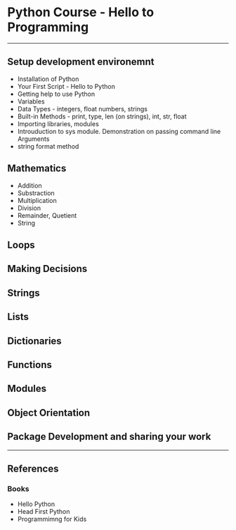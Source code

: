 # Python Course - Hello to Programming
---
## Setup development environemnt 
* Installation of Python
* Your First Script - Hello to Python
* Getting help to use Python
* Variables
* Data Types - integers, float numbers, strings
* Built-in Methods - print, type, len (on strings), int, str, float
* Importing libraries, modules
* Introuduction to sys module.  Demonstration on passing command line Arguments
* string format method
## Mathematics 
* Addition
* Substraction
* Multiplication 
* Division
* Remainder, Quetient
* String
## Loops 
## Making Decisions 
## Strings 
## Lists
## Dictionaries
## Functions
## Modules
## Object Orientation
## Package Development and sharing your work

--- 
## References 
### Books 
* Hello Python 
* Head First Python
* Programmimng for Kids 

